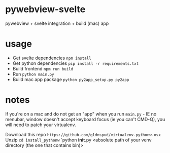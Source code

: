 # pywebview-svelte
pywebview + svelte integration + build (mac) app


# usage

- Get svelte dependencies `npm install`
- Get python dependencies `pip install -r requirements.txt`
- Build frontend `npm run build`
- Run `python main.py`
- Build mac app package `python py2app_setup.py py2app`


# notes
If you're on a mac and do not get an "app" when you run `main.py` - IE no menubar, window doesn't accept keyboard focus (ie you can't CMD-Q), you will need to patch your virtualenv.

Download this repo `https://github.com/gldnspud/virtualenv-pythonw-osx`
Unzip
`cd install_pythonw`
`python __init__.py <absolute path of your venv directory (the one that contains bin)>


